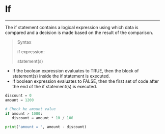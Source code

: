 # If

---
The if statement contains a logical expression using which data is compared and a decision is made based on the result of the comparison.
>Syntax
>
>if expression:
> 
> statement(s)
* If the boolean expression evaluates to TRUE, then the block of statement(s) inside the if statement is executed.
* If boolean expression evaluates to FALSE, then the first set of code after the end of the if statement(s) is executed.
```python
discount = 0
amount = 1200

# Check he amount value
if amount > 1000:
   discount = amount * 10 / 100

print("amount = ", amount - discount)
```
